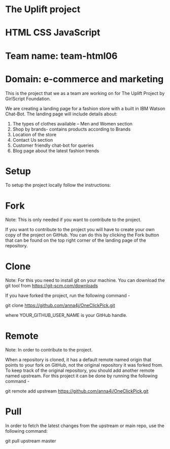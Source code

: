 # The Uplift project
# HTML CSS JavaScript 
# Team name: team-html06
# Domain: e-commerce and marketing

This is the project that we as a team are working on for The Uplift Project by GirlScript Foundation. 

We are creating a landing page for a fashion store with a built in IBM Watson Chat-Bot. The landing page will include details about: 
1.	The types of clothes available – Men and Women section
2.	Shop by brands- contains products according to Brands
3.	Location of the store
4.	Contact Us section
5.	Customer friendly chat-bot for queries
6.	Blog page about the latest fashion trends

# Setup
To setup the project locally follow the instructions:

# Fork
Note: This is only needed if you want to contribute to the project.

If you want to contribute to the project you will have to create your own copy of the project on GitHub. You can do this by clicking the Fork button that can be found on the top right corner of the landing page of the repository.

# Clone
Note: For this you need to install git on your machine. You can download the git tool from https://git-scm.com/downloads

If you have forked the project, run the following command -

git clone https://github.com/anna4j/OneClickPick.git

where YOUR_GITHUB_USER_NAME is your GitHub handle.

# Remote
Note: In order to contribute to the project.

When a repository is cloned, it has a default remote named origin that points to your fork on GitHub, not the original repository it was forked from. To keep track of the original repository, you should add another remote named upstream. For this project it can be done by running the following command -

git remote add upstream https://github.com/anna4j/OneClickPick.git

# Pull
In order to fetch the latest changes from the upstream or main repo, use the following command:

git pull upstream master
